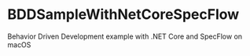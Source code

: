# BDDSampleWithNetCoreSpecFlow
Behavior Driven Development example with .NET Core and SpecFlow on macOS
